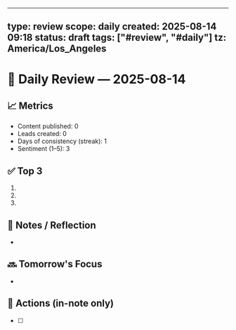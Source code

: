 
---
type: review
scope: daily
created: 2025-08-14 09:18
status: draft
tags: ["#review", "#daily"]
tz: America/Los_Angeles
---

# 🌅 Daily Review — 2025-08-14

## 📈 Metrics
- Content published: 0
- Leads created: 0 
- Days of consistency (streak): 1
- Sentiment (1–5): 3

## ✅ Top 3
1. 
2.
3.

## 🧠 Notes / Reflection
-

## 🔜 Tomorrow's Focus
-

## 📌 Actions (in-note only)
- [ ] 
